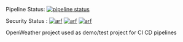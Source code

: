 Pipeline Status: [![pipeline status](https://git.kube.agile4security.io/lab/demolabnodejs/badges/master/pipeline.svg)](https://git.kube.agile4security.io/lab/demolabnodejs/-/commits/master)


Security Status : 
[![arf](https://img.shields.io/badge/Fortify-Passed-Green)]()
[![arf](https://img.shields.io/badge/ODC-Passed-Green)]()
[![arf](https://img.shields.io/badge/Sonatype-Passed-Green)]()

OpenWeather project used as demo/test project for CI CD pipelines
